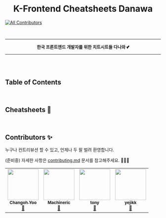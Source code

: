 <h1 align="center">
  <br>
  K-Frontend Cheatsheets Danawa
</h1>

<!-- ALL-CONTRIBUTORS-BADGE:START - Do not remove or modify this section -->
[![All Contributors](https://img.shields.io/badge/all_contributors-2-orange.svg?style=flat-square)](#contributors-)
<!-- ALL-CONTRIBUTORS-BADGE:END -->

<br>
<hr>
<p align="center">
	<strong>한국 프론트엔드 개발자를 위한 치트시트들 다나와 💕</strong>
</p>
<hr>
<br>

<br>

## Table of Contents 



<br>

## Cheatsheets 📖

<br>

## Contributors ✨

누구나 컨트리뷰션 할 수 있고, 언제나 두 팔 벌려 환영합니다.

(준비중) 자세한 사항은 [contributing.md](./contributing.md) 문서를 참고해주세요. 🙇🏻‍♂️

<!-- ALL-CONTRIBUTORS-LIST:START - Do not remove or modify this section -->
<!-- prettier-ignore-start -->
<!-- markdownlint-disable -->
<table>
  <tr>
    <td align="center"><a href="https://github.com/toffeenutlatte"><img src="https://avatars.githubusercontent.com/u/45933654?v=4?s=100" width="100px;" alt=""/><br /><sub><b>Changoh Yoo</b></sub></a><br /><a href="#maintenance-toffeenutlatte" title="Maintenance">🚧</a></td>
    <td align="center"><a href="https://github.com/Machineric"><img src="https://avatars.githubusercontent.com/u/26497426?v=4?s=100" width="100px;" alt=""/><br /><sub><b>Machineric</b></sub></a><br /><a href="#maintenance-Machineric" title="Maintenance">🚧</a></td>
    <td align="center"><a href="https://github.com/autumnsky-tony"><img src="https://avatars.githubusercontent.com/u/44995141?v=4?s=100" width="100px;" alt=""/><br /><sub><b>tony</b></sub></a><br /><a href="#maintenance-autumnsky-tony" title="Maintenance">🚧</a></td>
    <td align="center"><a href="https://github.com/yejikk"><img src="https://avatars.githubusercontent.com/u/45961217?v=4?s=100" width="100px;" alt=""/><br /><sub><b>yejikk</b></sub></a><br /><a href="#maintenance-yejikk" title="Maintenance">🚧</a></td>
  </tr>
</table>

<!-- markdownlint-restore -->
<!-- prettier-ignore-end -->
<!-- ALL-CONTRIBUTORS-LIST:END -->